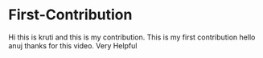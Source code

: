# First-Contribution
Hi this is kruti  and this is my contribution.
This is my first contribution
hello anuj thanks for this video. Very Helpful
